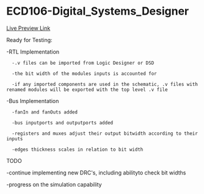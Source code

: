 # ECD106-Digital_Systems_Designer


[Live Preview Link](https://cshames1.github.io/ECD106/)

 Ready for Testing:
 
  -RTL Implementation
      
      -.v files can be imported from Logic Designer or DSD
      
      -the bit width of the modules inputs is accounted for
      
      -if any imported components are used in the schematic, .v files with renamed modules will be exported with the top level .v file
      
  -Bus Implementation
  
      -fanIn and fanOuts added
      
      -bus inputports and outputports added
      
      -registers and muxes adjust their output bitwidth according to their inputs
      
      -edges thickness scales in relation to bit width

 TODO
 
  -continue implementing new DRC's, including abilityto check bit widths
  
  -progress on the simulation capability

